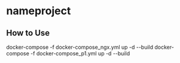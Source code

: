 # nameproject

## How to Use
docker-compose -f docker-compose_ngx.yml up -d --build
docker-compose -f docker-compose_p1.yml up -d --build

